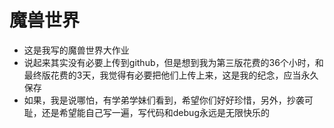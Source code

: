 # 魔兽世界
+ 这是我写的魔兽世界大作业
+ 说起来其实没有必要上传到github，但是想到我为第三版花费的36个小时，和最终版花费的3天，我觉得有必要把他们上传上来，这是我的纪念，应当永久保存
+ 如果，我是说哪怕，有学弟学妹们看到，希望你们好好珍惜，另外，抄袭可耻，还是希望能自己写一遍，写代码和debug永远是无限快乐的
